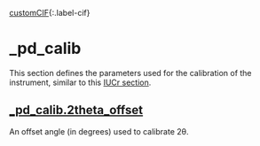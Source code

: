 [0]: #
[1]: https://www.iucr.org/resources/cif/dictionaries/browse/cif_core
[2]: https://www.iucr.org/resources/cif/dictionaries/browse/cif_pd

[customCIF][0]{:.label-cif}

# \_pd_calib

This section defines the parameters used for the calibration of the instrument, similar to this [IUCr section](https://www.iucr.org/resources/cif/dictionaries/browse/cif_pd).

## [\_pd_calib.2theta_offset](https://www.iucr.org/resources/cif/dictionaries/browse/cif_pd)

An offset angle (in degrees) used to calibrate 2θ.
